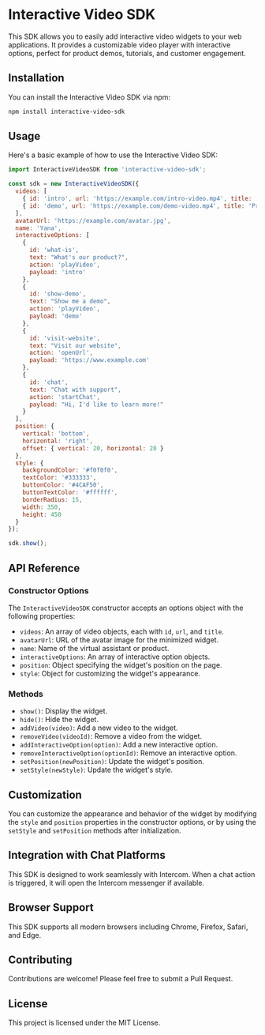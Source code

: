# Interactive Video SDK

This SDK allows you to easily add interactive video widgets to your web applications. It provides a customizable video player with interactive options, perfect for product demos, tutorials, and customer engagement.

## Installation

You can install the Interactive Video SDK via npm:

```bash
npm install interactive-video-sdk
```

## Usage

Here's a basic example of how to use the Interactive Video SDK:

```javascript
import InteractiveVideoSDK from 'interactive-video-sdk';

const sdk = new InteractiveVideoSDK({
  videos: [
    { id: 'intro', url: 'https://example.com/intro-video.mp4', title: 'Introduction' },
    { id: 'demo', url: 'https://example.com/demo-video.mp4', title: 'Product Demo' }
  ],
  avatarUrl: 'https://example.com/avatar.jpg',
  name: 'Yana',
  interactiveOptions: [
    { 
      id: 'what-is',
      text: "What's our product?", 
      action: 'playVideo',
      payload: 'intro'
    },
    { 
      id: 'show-demo',
      text: "Show me a demo", 
      action: 'playVideo',
      payload: 'demo'
    },
    { 
      id: 'visit-website',
      text: "Visit our website", 
      action: 'openUrl',
      payload: 'https://www.example.com'
    },
    { 
      id: 'chat',
      text: "Chat with support", 
      action: 'startChat',
      payload: "Hi, I'd like to learn more!"
    }
  ],
  position: {
    vertical: 'bottom',
    horizontal: 'right',
    offset: { vertical: 20, horizontal: 20 }
  },
  style: {
    backgroundColor: '#f0f0f0',
    textColor: '#333333',
    buttonColor: '#4CAF50',
    buttonTextColor: '#ffffff',
    borderRadius: 15,
    width: 350,
    height: 450
  }
});

sdk.show();
```

## API Reference

### Constructor Options

The `InteractiveVideoSDK` constructor accepts an options object with the following properties:

- `videos`: An array of video objects, each with `id`, `url`, and `title`.
- `avatarUrl`: URL of the avatar image for the minimized widget.
- `name`: Name of the virtual assistant or product.
- `interactiveOptions`: An array of interactive option objects.
- `position`: Object specifying the widget's position on the page.
- `style`: Object for customizing the widget's appearance.

### Methods

- `show()`: Display the widget.
- `hide()`: Hide the widget.
- `addVideo(video)`: Add a new video to the widget.
- `removeVideo(videoId)`: Remove a video from the widget.
- `addInteractiveOption(option)`: Add a new interactive option.
- `removeInteractiveOption(optionId)`: Remove an interactive option.
- `setPosition(newPosition)`: Update the widget's position.
- `setStyle(newStyle)`: Update the widget's style.

## Customization

You can customize the appearance and behavior of the widget by modifying the `style` and `position` properties in the constructor options, or by using the `setStyle` and `setPosition` methods after initialization.

## Integration with Chat Platforms

This SDK is designed to work seamlessly with Intercom. When a chat action is triggered, it will open the Intercom messenger if available.

## Browser Support

This SDK supports all modern browsers including Chrome, Firefox, Safari, and Edge.

## Contributing

Contributions are welcome! Please feel free to submit a Pull Request.

## License

This project is licensed under the MIT License.
